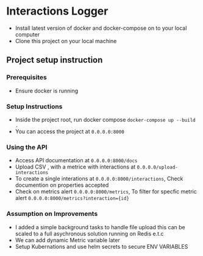 # Interactions Logger
- Install latest version of  docker and docker-compose on to your local computer 
- Clone this project on your local machine 

## Project setup instruction 
### Prerequisites 
- Ensure docker is running 

### Setup Instructions
- Inside the project root, run docker compose `docker-compose up --build .`
- You can access the project at `0.0.0.0:8000`


### Using the API 
- Access API documentation at  `0.0.0.0:8000/docs`
- Upload CSV , with a metrice with interactions at `0.0.0.0/upload-interactions`
- To create a single interations at `0.0.0.0:8000/interactions`, Check documention on properties accepted 
- Check on metrics alert `0.0.0.0:8000/metrics`, To filter for specfic metric alert `0.0.0.0:8000/metrics?interaction={id}`

### Assumption on Improvements
- I added a simple background tasks to handle file upload this can be scaled to a full asychronous solution running on Redis e.t.c 
- We can add dynamic Metric variable later 
- Setup Kubernations and use helm secrets to secure ENV VARIABLES 